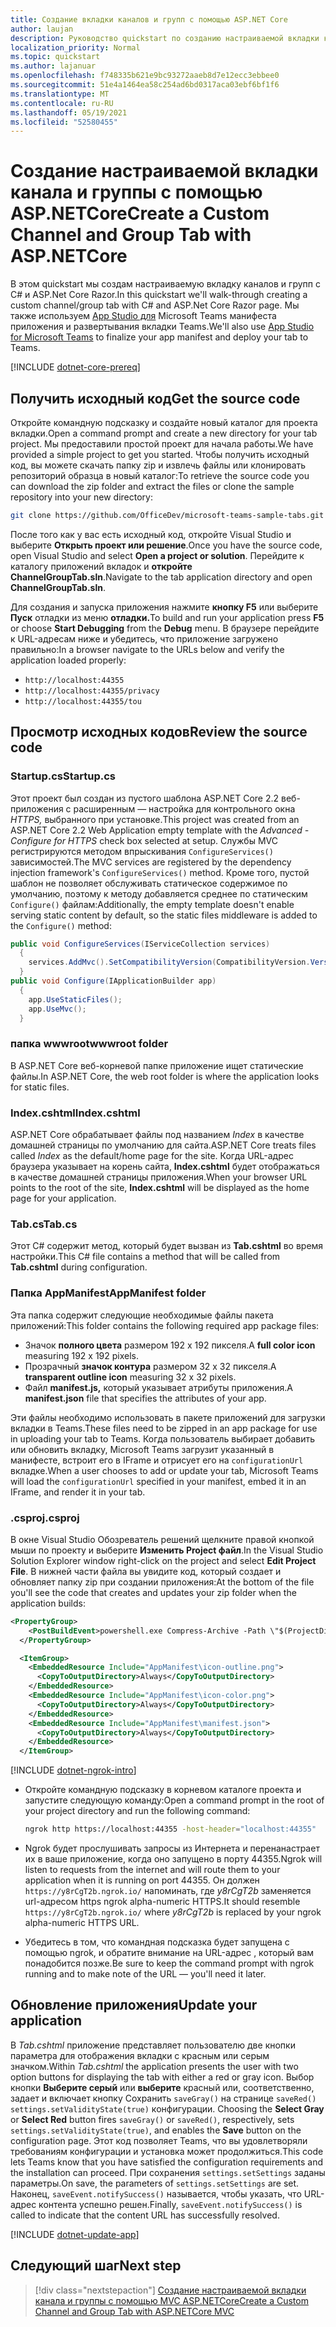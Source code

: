 ```yaml
---
title: Создание вкладки каналов и групп с помощью ASP.NET Core
author: laujan
description: Руководство quickstart по созданию настраиваемой вкладки канала и группы с ASP.NET Core.
localization_priority: Normal
ms.topic: quickstart
ms.author: lajanuar
ms.openlocfilehash: f748335b621e9bc93272aaeb8d7e12ecc3ebbee0
ms.sourcegitcommit: 51e4a1464ea58c254ad6bd0317aca03ebf6bf1f6
ms.translationtype: MT
ms.contentlocale: ru-RU
ms.lasthandoff: 05/19/2021
ms.locfileid: "52580455"
---
```

# <a name="create-a-custom-channel-and-group-tab-with-aspnetcore"></a><span data-ttu-id="9f39a-103">Создание настраиваемой вкладки канала и группы с помощью ASP.NETCore</span><span class="sxs-lookup"><span data-stu-id="9f39a-103">Create a Custom Channel and Group Tab with ASP.NETCore</span></span>

<span data-ttu-id="9f39a-104">В этом quickstart мы создам настраиваемую вкладку каналов и групп с C# и ASP.Net Core Razor.</span><span class="sxs-lookup"><span data-stu-id="9f39a-104">In this quickstart we'll walk-through creating a custom channel/group tab with C# and ASP.Net Core Razor page.</span></span> <span data-ttu-id="9f39a-105">Мы также используем [App Studio для](~/concepts/build-and-test/app-studio-overview.md) Microsoft Teams манифеста приложения и развертывания вкладки Teams.</span><span class="sxs-lookup"><span data-stu-id="9f39a-105">We'll also use [App Studio for Microsoft Teams](~/concepts/build-and-test/app-studio-overview.md) to finalize your app manifest and deploy your tab to Teams.</span></span>

[!INCLUDE [dotnet-core-prereq](~/includes/tabs/dotnet-core-prereq.md)]

## <a name="get-the-source-code"></a><span data-ttu-id="9f39a-106">Получить исходный код</span><span class="sxs-lookup"><span data-stu-id="9f39a-106">Get the source code</span></span>

<span data-ttu-id="9f39a-107">Откройте командную подсказку и создайте новый каталог для проекта вкладки.</span><span class="sxs-lookup"><span data-stu-id="9f39a-107">Open a command prompt and create a new directory for your tab project.</span></span> <span data-ttu-id="9f39a-108">Мы предоставили простой проект для начала работы.</span><span class="sxs-lookup"><span data-stu-id="9f39a-108">We have provided a simple project to get you started.</span></span> <span data-ttu-id="9f39a-109">Чтобы получить исходный код, вы можете скачать папку zip и извлечь файлы или клонировать репозиторий образца в новый каталог:</span><span class="sxs-lookup"><span data-stu-id="9f39a-109">To retrieve the source code you can download the zip folder and extract the files or clone the sample repository into your new directory:</span></span>

```bash
git clone https://github.com/OfficeDev/microsoft-teams-sample-tabs.git
```

<span data-ttu-id="9f39a-110">После того как у вас есть исходный код, откройте Visual Studio и выберите **Открыть проект или решение**.</span><span class="sxs-lookup"><span data-stu-id="9f39a-110">Once you have the source code, open Visual Studio and select **Open a project or solution**.</span></span> <span data-ttu-id="9f39a-111">Перейдите к каталогу приложений вкладок и **откройте ChannelGroupTab.sln**.</span><span class="sxs-lookup"><span data-stu-id="9f39a-111">Navigate to the tab application directory and open **ChannelGroupTab.sln**.</span></span>

<span data-ttu-id="9f39a-112">Для создания и запуска приложения нажмите **кнопку F5** или выберите **Пуск** отладки из меню **отладки.**</span><span class="sxs-lookup"><span data-stu-id="9f39a-112">To build and run your application press **F5** or choose **Start Debugging** from the **Debug** menu.</span></span> <span data-ttu-id="9f39a-113">В браузере перейдите к URL-адресам ниже и убедитесь, что приложение загружено правильно:</span><span class="sxs-lookup"><span data-stu-id="9f39a-113">In a browser navigate to the URLs below and verify the application loaded properly:</span></span>

- `http://localhost:44355`
- `http://localhost:44355/privacy`
- `http://localhost:44355/tou`

## <a name="review-the-source-code"></a><span data-ttu-id="9f39a-114">Просмотр исходных кодов</span><span class="sxs-lookup"><span data-stu-id="9f39a-114">Review the source code</span></span>

### <a name="startupcs"></a><span data-ttu-id="9f39a-115">Startup.cs</span><span class="sxs-lookup"><span data-stu-id="9f39a-115">Startup.cs</span></span>

<span data-ttu-id="9f39a-116">Этот проект был создан из пустого шаблона ASP.NET Core 2.2 веб-приложения с расширенным — настройка для контрольного окна *HTTPS,* выбранного при установке.</span><span class="sxs-lookup"><span data-stu-id="9f39a-116">This project was created from an ASP.NET Core 2.2 Web Application empty template with the *Advanced - Configure for HTTPS* check box selected at setup.</span></span> <span data-ttu-id="9f39a-117">Службы MVC регистрируются методом впрыскивания `ConfigureServices()` зависимостей.</span><span class="sxs-lookup"><span data-stu-id="9f39a-117">The MVC services are registered by the dependency injection framework's `ConfigureServices()` method.</span></span> <span data-ttu-id="9f39a-118">Кроме того, пустой шаблон не позволяет обслуживать статическое содержимое по умолчанию, поэтому к методу добавляется среднее по статическим `Configure()` файлам:</span><span class="sxs-lookup"><span data-stu-id="9f39a-118">Additionally, the empty template doesn't enable serving static content by default, so the static files middleware is added to the `Configure()` method:</span></span>

```csharp
public void ConfigureServices(IServiceCollection services)
  {
    services.AddMvc().SetCompatibilityVersion(CompatibilityVersion.Version_2_2);
  }
public void Configure(IApplicationBuilder app)
  {
    app.UseStaticFiles();
    app.UseMvc();
  }
```

### <a name="wwwroot-folder"></a><span data-ttu-id="9f39a-119">папка wwwroot</span><span class="sxs-lookup"><span data-stu-id="9f39a-119">wwwroot folder</span></span>

<span data-ttu-id="9f39a-120">В ASP.NET Core веб-корневой папке приложение ищет статические файлы.</span><span class="sxs-lookup"><span data-stu-id="9f39a-120">In ASP.NET Core, the web root folder is where the application looks for static files.</span></span>

### <a name="indexcshtml"></a><span data-ttu-id="9f39a-121">Index.cshtml</span><span class="sxs-lookup"><span data-stu-id="9f39a-121">Index.cshtml</span></span>

<span data-ttu-id="9f39a-122">ASP.NET Core обрабатывает файлы под названием *Index* в качестве домашней страницы по умолчанию для сайта.</span><span class="sxs-lookup"><span data-stu-id="9f39a-122">ASP.NET Core treats files called *Index* as the default/home page for the site.</span></span> <span data-ttu-id="9f39a-123">Когда URL-адрес браузера указывает на корень сайта, **Index.cshtml** будет отображаться в качестве домашней страницы приложения.</span><span class="sxs-lookup"><span data-stu-id="9f39a-123">When your browser URL points to the root of the site, **Index.cshtml** will be displayed as the home page for your application.</span></span>

### <a name="tabcs"></a><span data-ttu-id="9f39a-124">Tab.cs</span><span class="sxs-lookup"><span data-stu-id="9f39a-124">Tab.cs</span></span>

<span data-ttu-id="9f39a-125">Этот C# содержит метод, который будет вызван из **Tab.cshtml** во время настройки.</span><span class="sxs-lookup"><span data-stu-id="9f39a-125">This C# file contains a method that will be called from **Tab.cshtml** during configuration.</span></span>

### <a name="appmanifest-folder"></a><span data-ttu-id="9f39a-126">Папка AppManifest</span><span class="sxs-lookup"><span data-stu-id="9f39a-126">AppManifest folder</span></span>

<span data-ttu-id="9f39a-127">Эта папка содержит следующие необходимые файлы пакета приложений:</span><span class="sxs-lookup"><span data-stu-id="9f39a-127">This folder contains the following required app package files:</span></span>

- <span data-ttu-id="9f39a-128">Значок **полного цвета** размером 192 x 192 пикселя.</span><span class="sxs-lookup"><span data-stu-id="9f39a-128">A **full color icon** measuring 192 x 192 pixels.</span></span>
- <span data-ttu-id="9f39a-129">Прозрачный **значок контура** размером 32 x 32 пикселя.</span><span class="sxs-lookup"><span data-stu-id="9f39a-129">A **transparent outline icon** measuring 32 x 32 pixels.</span></span>
- <span data-ttu-id="9f39a-130">Файл **manifest.js,** который указывает атрибуты приложения.</span><span class="sxs-lookup"><span data-stu-id="9f39a-130">A **manifest.json** file that specifies the attributes of your app.</span></span>

<span data-ttu-id="9f39a-131">Эти файлы необходимо использовать в пакете приложений для загрузки вкладки в Teams.</span><span class="sxs-lookup"><span data-stu-id="9f39a-131">These files need to be zipped in an app package for use in uploading your tab to Teams.</span></span> <span data-ttu-id="9f39a-132">Когда пользователь выбирает добавить или обновить вкладку, Microsoft Teams загрузит указанный в манифесте, встроит его в IFrame и отрисует его на `configurationUrl` вкладке.</span><span class="sxs-lookup"><span data-stu-id="9f39a-132">When a user chooses to add or update your tab, Microsoft Teams will load the `configurationUrl` specified in your manifest, embed it in an IFrame, and render it in your tab.</span></span>

### <a name="csproj"></a><span data-ttu-id="9f39a-133">.csproj</span><span class="sxs-lookup"><span data-stu-id="9f39a-133">.csproj</span></span>

<span data-ttu-id="9f39a-134">В окне Visual Studio Обозреватель решений щелкните правой кнопкой мыши по проекту и выберите **Изменить Project файл**.</span><span class="sxs-lookup"><span data-stu-id="9f39a-134">In the Visual Studio Solution Explorer window right-click on the project and select **Edit Project File**.</span></span> <span data-ttu-id="9f39a-135">В нижней части файла вы увидите код, который создает и обновляет папку zip при создании приложения:</span><span class="sxs-lookup"><span data-stu-id="9f39a-135">At the bottom of the file you'll see the code that creates and updates your zip folder when the application builds:</span></span>

```xml
<PropertyGroup>
    <PostBuildEvent>powershell.exe Compress-Archive -Path \"$(ProjectDir)AppManifest\*\" -DestinationPath \"$(TargetDir)tab.zip\" -Force</PostBuildEvent>
  </PropertyGroup>

  <ItemGroup>
    <EmbeddedResource Include="AppManifest\icon-outline.png">
      <CopyToOutputDirectory>Always</CopyToOutputDirectory>
    </EmbeddedResource>
    <EmbeddedResource Include="AppManifest\icon-color.png">
      <CopyToOutputDirectory>Always</CopyToOutputDirectory>
    </EmbeddedResource>
    <EmbeddedResource Include="AppManifest\manifest.json">
      <CopyToOutputDirectory>Always</CopyToOutputDirectory>
    </EmbeddedResource>
  </ItemGroup>
```

[!INCLUDE [dotnet-ngrok-intro](~/includes/tabs/dotnet-ngrok-intro.md)]

- <span data-ttu-id="9f39a-136">Откройте командную подсказку в корневом каталоге проекта и запустите следующую команду:</span><span class="sxs-lookup"><span data-stu-id="9f39a-136">Open a command prompt in the root of your project directory and run the following command:</span></span>

    ```bash
    ngrok http https://localhost:44355 -host-header="localhost:44355"
    ```

- <span data-ttu-id="9f39a-137">Ngrok будет прослушивать запросы из Интернета и перенанастрает их в ваше приложение, когда оно запущено в порту 44355.</span><span class="sxs-lookup"><span data-stu-id="9f39a-137">Ngrok will listen to requests from the internet and will route them to your application when it is running on port 44355.</span></span> <span data-ttu-id="9f39a-138">Он должен `https://y8rCgT2b.ngrok.io/` напоминать, где *y8rCgT2b* заменяется url-адресом https ngrok alpha-numeric HTTPS.</span><span class="sxs-lookup"><span data-stu-id="9f39a-138">It should resemble `https://y8rCgT2b.ngrok.io/` where *y8rCgT2b* is replaced by your ngrok alpha-numeric HTTPS URL.</span></span>

- <span data-ttu-id="9f39a-139">Убедитесь в том, что командная подсказка будет запущена с помощью ngrok, и обратите внимание на URL-адрес , который вам понадобится позже.</span><span class="sxs-lookup"><span data-stu-id="9f39a-139">Be sure to keep the command prompt with ngrok running and to make note of the URL — you'll need it later.</span></span>

## <a name="update-your-application"></a><span data-ttu-id="9f39a-140">Обновление приложения</span><span class="sxs-lookup"><span data-stu-id="9f39a-140">Update your application</span></span>

<span data-ttu-id="9f39a-141">В *Tab.cshtml* приложение представляет пользователю две кнопки параметра для отображения вкладки с красным или серым значком.</span><span class="sxs-lookup"><span data-stu-id="9f39a-141">Within *Tab.cshtml* the application presents the user with two option buttons for displaying the tab with either a red or gray icon.</span></span> <span data-ttu-id="9f39a-142">Выбор кнопки **Выберите серый** или **выберите** красный или, соответственно, задает и включает кнопку Сохранить `saveGray()` на странице `saveRed()` `settings.setValidityState(true)` конфигурации. </span><span class="sxs-lookup"><span data-stu-id="9f39a-142">Choosing the **Select Gray** or **Select Red** button fires `saveGray()` or `saveRed()`, respectively, sets `settings.setValidityState(true)`, and enables the **Save** button on the configuration page.</span></span> <span data-ttu-id="9f39a-143">Этот код позволяет Teams, что вы удовлетворяли требованиям конфигурации и установка может продолжиться.</span><span class="sxs-lookup"><span data-stu-id="9f39a-143">This code lets Teams know that you have satisfied the configuration requirements and the installation can proceed.</span></span> <span data-ttu-id="9f39a-144">При сохранения `settings.setSettings` заданы параметры.</span><span class="sxs-lookup"><span data-stu-id="9f39a-144">On save, the parameters of `settings.setSettings` are set.</span></span> <span data-ttu-id="9f39a-145">Наконец, `saveEvent.notifySuccess()` называется, чтобы указать, что URL-адрес контента успешно решен.</span><span class="sxs-lookup"><span data-stu-id="9f39a-145">Finally, `saveEvent.notifySuccess()` is called to indicate that the content URL has successfully resolved.</span></span>

[!INCLUDE [dotnet-update-app](~/includes/tabs/dotnet-update-chan-grp-app.md)]

## <a name="next-step"></a><span data-ttu-id="9f39a-146">Следующий шаг</span><span class="sxs-lookup"><span data-stu-id="9f39a-146">Next step</span></span>

> [!div class="nextstepaction"]
> [<span data-ttu-id="9f39a-147">Создание настраиваемой вкладки канала и группы с помощью MVC ASP.NETCore</span><span class="sxs-lookup"><span data-stu-id="9f39a-147">Create a Custom Channel and Group Tab with ASP.NETCore MVC</span></span>](~/tabs/quickstarts/create-channel-group-tab-dotnet-core-mvc.md)
